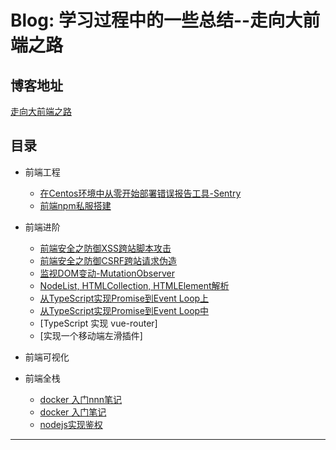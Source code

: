 # Blog: 学习过程中的一些总结--走向大前端之路

## 博客地址
[走向大前端之路](https://qsz.github.io/blog)

## 目录

* 前端工程

  * [在Centos环境中从零开始部署错误报告工具-Sentry](前端工程/Sentry部署.md)
  * [前端npm私服搭建](前端工程/npm私服搭建.md)

* 前端进阶
  * [前端安全之防御XSS跨站脚本攻击](前端进阶/XSS跨站脚本攻击.md)
  * [前端安全之防御CSRF跨站请求伪造](前端进阶/CSRF跨站请求伪造.md)
  * [监视DOM变动-MutationObserver](前端进阶/MutationObserverAPI.md)
  * [NodeList, HTMLCollection, HTMLElement解析](前端进阶/HTMLElement.md)
  * [从TypeScript实现Promise到Event Loop上](前端进阶/TypeScript实现Promise上.md)
  * [从TypeScript实现Promise到Event Loop中](前端进阶/TypeScript实现Promise中.md)
  * [TypeScript 实现 vue-router]
  * [实现一个移动端左滑插件]
  
* 前端可视化

* 前端全栈
  * [docker 入门nnn笔记](前端全栈/Docker入门笔记.md) 
  * [docker 入门笔记](前端全栈/Docker入门笔记.md)
  * [nodejs实现鉴权](前端全栈/nodejs鉴权.md)
---

